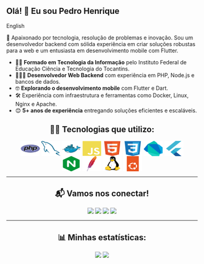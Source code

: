 ## Olá! 👋 Eu sou Pedro Henrique

<div align="center>
  
  <a href="https://github.com/Readme-english.md">English</a>

</div>

🎯 Apaixonado por tecnologia, resolução de problemas e inovação. Sou um desenvolvedor backend com sólida experiência em criar soluções robustas para a web e um entusiasta em desenvolvimento mobile com Flutter.

- 👨‍🎓 **Formado em Tecnologia da Informação** pelo Instituto Federal de Educação Ciência e Tecnologia do Tocantins.
- 👨🏾‍💻 **Desenvolvedor Web Backend** com experiência em PHP, Node.js e bancos de dados.
- 🤓 **Explorando o desenvolvimento mobile** com Flutter e Dart.
- 🛠️ Experiência com infraestrutura e ferramentas como Docker, Linux, Nginx e Apache.
- 😊 **5+ anos de experiência** entregando soluções eficientes e escaláveis.

<div align="center">
  <h2>👨‍💻 Tecnologias que utilizo:</h2>
</div>

<div align="center">
  <img align="center" alt="PHP" height="40" width="50" src="https://raw.githubusercontent.com/devicons/devicon/master/icons/php/php-original.svg">
  <img align="center" alt="Mysql" height="40" width="50" src="https://raw.githubusercontent.com/devicons/devicon/master/icons/mysql/mysql-original.svg" />
  <img align="center" alt="Docker" height="40" width="50" src="https://raw.githubusercontent.com/devicons/devicon/master/icons/docker/docker-original.svg">
  <img align="center" alt="JavaScript" height="40" width="50" src="https://raw.githubusercontent.com/devicons/devicon/master/icons/javascript/javascript-plain.svg">
  <img align="center" alt="HTML" height="40" width="50" src="https://raw.githubusercontent.com/devicons/devicon/master/icons/html5/html5-original.svg">
  <img align="center" alt="CSS" height="40" width="50" src="https://raw.githubusercontent.com/devicons/devicon/master/icons/css3/css3-original.svg">
  <img align="center" alt="Dart" height="40" width="50" src="https://raw.githubusercontent.com/devicons/devicon/master/icons/dart/dart-original.svg">
  <img align="center" alt="Flutter" height="40" width="50" src="https://raw.githubusercontent.com/devicons/devicon/master/icons/flutter/flutter-original.svg">
  <br>
  <img align="center" alt="Nginx" height="40" width="50" src="https://raw.githubusercontent.com/devicons/devicon/master/icons/nginx/nginx-original.svg">
  <img align="center" alt="Apache" height="40" width="50" src="https://raw.githubusercontent.com/devicons/devicon/master/icons/apache/apache-original.svg">
  <img align="center" alt="Linux" height="40" width="50" src="https://raw.githubusercontent.com/devicons/devicon/master/icons/linux/linux-original.svg">
  <img align="center" alt="Ubuntu" height="40" width="50" src="https://raw.githubusercontent.com/devicons/devicon/master/icons/ubuntu/ubuntu-original.svg">
</div>

---

<div align="center">
  <h2>📬 Vamos nos conectar!</h2>
  <a href="mailto:henriquepedro1912@gmail.com"><img src="https://img.shields.io/badge/-Gmail-D14836?style=for-the-badge&logo=gmail&logoColor=white" target="_blank"></a>
  <a href="https://steamcommunity.com/id/Trash255/"><img src="https://img.shields.io/badge/Steam-171A21?style=for-the-badge&logo=steam&logoColor=white" target="_blank"></a>
  <a href="https://open.spotify.com/user/a9yp0oohowdkpoe9143h2ah9f"><img src="https://img.shields.io/badge/Spotify-1DB954?style=for-the-badge&logo=spotify&logoColor=white" target="_blank"></a>
  <a href="https://www.linkedin.com/in/seulinkedin"><img src="https://img.shields.io/badge/-LinkedIn-%230077B5?style=for-the-badge&logo=linkedin&logoColor=white" target="_blank"></a>
</div>

---

<div align="center">
  <h2>📊 Minhas estatísticas:</h2>
  <img height="180em" src="https://github-readme-stats.vercel.app/api?username=pedroh-dev255&show_icons=true&theme=tokyonight&include_all_commits=true&count_private=true"/>
  <img height="180em" src="https://github-readme-stats.vercel.app/api/top-langs/?username=pedroh-dev255&layout=compact&langs_count=7&theme=tokyonight"/>
</div>

